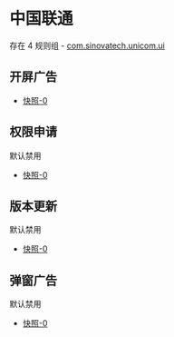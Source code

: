# 中国联通

存在 4 规则组 - [com.sinovatech.unicom.ui](/src/apps/com.sinovatech.unicom.ui.ts)

## 开屏广告

- [快照-0](https://i.gkd.li/import/12535185)

## 权限申请

默认禁用

- [快照-0](https://i.gkd.li/import/13331268)

## 版本更新

默认禁用

- [快照-0](https://i.gkd.li/import/13511386)

## 弹窗广告

默认禁用

- [快照-0](https://i.gkd.li/import/13761130)
